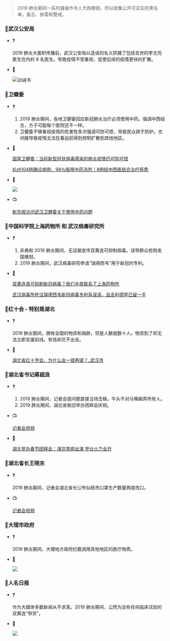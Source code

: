 > 2019 肺炎期间一系列骚操作令人大跌眼镜，所以收集公开可证实的黑名单。备忘、排雷和警戒。

### 🚫武汉公安局

- ❓
  
  2019 肺炎大面积传播前，武汉公安局以造谣的名义抓捕了包括去世的李文亮医生在内的 8 名医生。导致疫情不受重视，促使后续的疫情更快的扩散。  
  
- 🗾
  
  <img src="https://cdn.jsdelivr.net/gh/linsyorozuya/Black-Heart-Vip@master/media/IMG_1767.jpeg"   alt="训诫书" />


### 🚫卫健委

- ❓

  1. 2019 肺炎期间，各地卫健委回应新冠肺炎治疗必须使用中药。强调中西结合，方子可能每个医院还不一样。
  2. 卫健委不够重视疫情的危害性多次强调可防可控，导致民众疏于防护。也间接导致疫情无法在春运前得到控制扩散到其他地区。
  
- 🔗

  [国家卫健委：当前新型冠状病毒感染的肺炎疫情仍可防可控](https://china.huanqiu.com/article/9CaKrnKoYBB)

  [杭州104例确诊病例，98％服用中药汤剂！8例经中西医结合治疗痊愈](https://new.qq.com/omn/20200206/20200206A0IGW600.html)

- 🗾
  
  <img src="https://cdn.jsdelivr.net/gh/linsyorozuya/Black-Heart-Vip@master/media/a716fd45ly1gafuu4tjy3j20ow0oa79t.jpg"    />

- 📺

  [新京报访问武汉卫健委关于使用中药问题](media/001Fn58Slx07AGZWJESk01041201fsb90E013.mp4)


### 🚫中国科学院上海药物所 和 武汉病毒研究所

- ❓

  1. 非典和 2019 肺炎期间，无证据宣传双黄连可抑制病毒。误导群众抢购发国难财。
  2. 2019 肺炎期间，武汉病毒研究申请"瑞得西韦"用于新冠的专利。

- 🔗

  [双黄连真可抑制新冠病毒？我们半夜联系了上海药物所](https://m.uczzd.cn/webview/news?app=uc-iflow&zzd_from=ucpush&aid=4801751863254753739&cid=100&uc_param_str=dndseiwifrvesvntgicp&uc_biz_str=S:custom%7CC:iflow_site%7CK:true&from=uc_push&from_sm=kkframenew)
  
  [武汉病毒所抢注瑞德西韦新冠病毒专利系误读，且吉利德早已留一手](https://m.jiemian.com/article/3947746.html)


### 🚫红十会 - 特别是湖北

- ❓

  2019 肺炎期间，拥有全国的物资和捐款，但是人数就数十人。物资到了却无法立即支援前线。有钱却花不出去。

- 🔗

  [湖北省红十字会，为什么会一错再错？_武汉市](https://sohu.com/a/369795489_477856/?pvid=000115_3w_a)


### 🚫湖北省书记蔣超良

- ❓

  1. 2019 肺炎期间，记者会提问题直接当场念稿，牛头不对马嘴糊弄所有人。
  2. 2019 肺炎期间，湖北省依旧举办团拜会庆祝。

- 📺

  [记者会视频](media/0045b5Xdlx07ACsrmGZq01041201y7q60E010.mp4)
  
- 🔗

  [湖北举办春节团拜会：演员带病出演 登台火力全开](https://sohu.com/a/368656471_679976/?pvid=000115_3w_a)


### 🚫湖北省长王晓东

- ❓

  2019 肺炎期间，记者会湖北省长公布仙桃市口罩生产数量两度改口。

- 📺

  [记者会视频](media/003vnRpWlx07Au63vgQw010412002TCv0E010.mp4)


### 🚫大理市政府

- ❓

  2019 肺炎期间，大理地方政府拦截调用其他地区的医疗物质。

- 🗾

  <img src="https://cdn.jsdelivr.net/gh/linsyorozuya/Black-Heart-Vip@master/media/IMG_1758.jpeg"    />
  
  
### 🚫人名日报

- ❓

  作为大媒体多数新闻从不求真。2019 肺炎期间，公然为没有任何临床试验的双黄连“带货”。

- 🗾

  <img src="https://cdn.jsdelivr.net/gh/linsyorozuya/Black-Heart-Vip@master/media/75ae31f4d947b65b7285fe7b2603984e.jpg"    />


#

